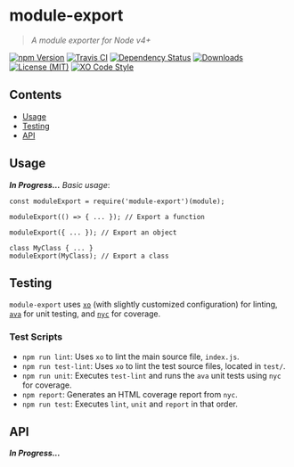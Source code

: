 <a name="top"></a> module-export
================================
> *A module exporter for Node v4+*

[![npm Version][image-npm]][url-npm]
[![Travis CI][image-tra]][url-tra]
[![Dependency Status][image-dep]][url-dep]
[![Downloads][image-dls]][url-dls]
[![License (MIT)][image-lic]][url-lic]
[![XO Code Style][image-xos]][url-xo]

## Contents
- [Usage](#usage)
- [Testing](#testing)
- [API](#api)

## Usage
***In Progress...***
*Basic usage*:
```
const moduleExport = require('module-export')(module);

moduleExport(() => { ... }); // Export a function

moduleExport({ ... }); // Export an object

class MyClass { ... }
moduleExport(MyClass); // Export a class
```

## Testing
`module-export` uses [`xo`][url-xo] (with slightly customized configuration) for linting, [`ava`][url-ava] for unit testing, and [`nyc`][url-nyc] for coverage.

### Test Scripts
- `npm run lint`: Uses `xo` to lint the main source file, `index.js`.
- `npm run test-lint`: Uses `xo` to lint the test source files, located in `test/`.
- `npm run unit`: Executes `test-lint` and runs the `ava` unit tests using `nyc` for coverage.
- `npm report`: Generates an HTML coverage report from `nyc`.
- `npm run test`: Executes `lint`, `unit` and `report` in that order.

## API
***In Progress...***

[image-dep]: https://dependencyci.com/github/lodicolo/node-module-export/badge
[image-dls]: https://img.shields.io/npm/dm/module-export.svg?style=flat
[image-lic]: http://img.shields.io/npm/l/module-export.svg?style=flat
[image-npm]: https://img.shields.io/npm/v/module-export.svg?style=flat
[image-tra]: http://img.shields.io/travis/lodicolo/node-module-export.svg?style=flat
[image-xos]: https://img.shields.io/badge/code_style-XO-5ed9c7.svg

[url-dep]: https://dependencyci.com/github/lodicolo/node-module-export
[url-dls]: https://npmjs.org/package/module-export
[url-lic]: https://github.com/lodicolo/module-export/blob/master/LICENSE
[url-npm]: https://npmjs.org/package/module-export
[url-tra]: https://travis-ci.org/lodicolo/module-export

[url-ava]: https://github.com/avajs/ava
[url-nyc]: https://github.com/istanbuljs/nyc
[url-xo]: https://github.com/sindresorhus/xo

[lnk-top]: #contents "Go to Contents"
